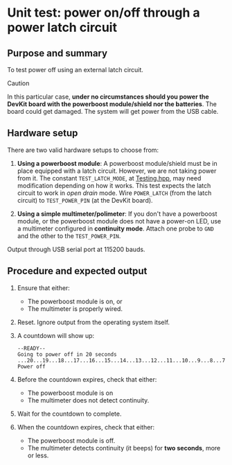 # Unit test: power on/off through a power latch circuit

## Purpose and summary

To test power off using an external latch circuit.

> [!CAUTION]
> In this particular case,
> **under no circumstances should you power the DevKit board with the powerboost module/shield nor the batteries**.
> The board could get damaged. The system will get power from the USB cable.

## Hardware setup

There are two valid hardware setups to choose from:

1. **Using a powerboost module**:
   A powerboost module/shield must be in place equipped with a latch circuit.
   However, we are not taking power from it.
   The constant `TEST_LATCH_MODE`, at [Testing.hpp](./../../../../include/Testing.hpp),
   may need modification depending on how it works.
   This test expects the latch circuit to work in *open drain* mode.
   Wire `POWER_LATCH` (from the latch circuit) to `TEST_POWER_PIN`
   (at the DevKit board).

2. **Using a simple multimeter/polimeter**:
  If you don't have a powerboost module,
  or the powerboost module does not have a power-on LED,
  use a multimeter configured in **continuity mode**.
  Attach one probe to `GND` and the other to the
  `TEST_POWER_PIN`.

Output through USB serial port at 115200 bauds.

## Procedure and expected output

1. Ensure that either:
   - The powerboost module is on, or
   - The multimeter is properly wired.
2. Reset. Ignore output from the operating system itself.
3. A countdown will show up:

   ```text
   --READY--
   Going to power off in 20 seconds
   ...20...19...18...17...16...15...14...13...12...11...10...9...8...7...6...5...4...3...2...1...0
   Power off
   ```

4. Before the countdown expires, check that either:
   - The powerboost module is on
   - The multimeter does not detect continuity.
5. Wait for the countdown to complete.
6. When the countdown expires, check that either:
   - The powerboost module is off.
   - The multimeter detects continuity (it beeps)
     for **two seconds**, more or less.
